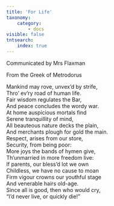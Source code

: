 ```yaml
---
title: 'For Life'
taxonomy:
    category:
        - docs
visible: false
tntsearch:
    index: true
---
```


<div class="author">Communicated by Mrs Flaxman</div>

<span class="title">From the Greek of Metrodorus  </span>
  
Mankind may rove, unvex’d by strife,  
Thro’ ev’ry road of human life.  
Fair wisdom regulates the Bar,  
And peace concludes the wordy war.  
At home auspicious mortals find  
Serene tranquillity of mind,  
All beauteous nature decks the plain,  
And merchants plough for gold the main.  
Respect, arises from our store,  
Security, from being poor:  
More joys the bands of hymen give,  
Th’unmarried in more freedom live:  
If parents, our bless’d lot we own  
Childless, we have no cause to moan  
Firm vigour crowns our youthful stage  
And venerable hairs old-age.  
Since all is good, then who would cry,  
“I’d never live, or quickly die!”